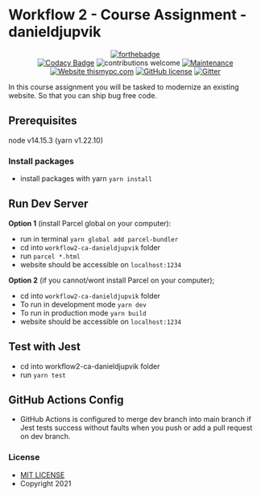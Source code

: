 # Workflow 2 - Course Assignment - danieldjupvik

<!-- <div align="center">

[![forthebadge](https://forthebadge.com/images/badges/made-with-javascript.svg)](https://lasr.danieldjupvik.dev/)
<br />
[![Codacy Badge](https://api.codacy.com/project/badge/Grade/5b677e607def4466b8084eb76be4f0d7)]()
[![Maintenance](https://img.shields.io/badge/Maintained%3F-yes-green.svg)](https://github.com/InternationalAdvice0/workflow2-ca-danieldjupvik/network/dependencies)
[![Website lasr.danieldjupvik.dev](https://img.shields.io/website-up-down-green-red/http/shields.io.svg)](https://lasr.danieldjupvik.dev)
[![GitHub license](https://img.shields.io/badge/license-MIT-blue.svg?style=flat-square)](https://github.com/InternationalAdvice0/workflow2-ca-danieldjupvik/blob/dev/LICENSE)

</div> -->

<div align="center">

[![forthebadge](https://forthebadge.com/images/badges/made-with-javascript.svg)](http://thismypc.com/)
<br />
[![Codacy Badge](https://api.codacy.com/project/badge/Grade/5b677e607def4466b8084eb76be4f0d7)](https://app.codacy.com/app/supunlakmal/thismypc?utm_source=github.com&utm_medium=referral&utm_content=supunlakmal/thismypc&utm_campaign=Badge_Grade_Dashboard)
![contributions welcome](https://img.shields.io/badge/contributions-welcome-brightgreen.svg?style=flat) [![Maintenance](https://img.shields.io/badge/Maintained%3F-yes-green.svg)](https://github.com/supunlakmal/thismypc/graphs/commit-activity) [![Website thismypc.com](https://img.shields.io/website-up-down-green-red/http/shields.io.svg)](http://thismypc.com/) [![GitHub license](https://img.shields.io/badge/license-MIT-blue.svg?style=flat-square)](https://github.com/supunlakmal/thismypc/blob/master/LICENSE)
[![Gitter](https://badges.gitter.im/gitterHQ/gitter.svg)](https://gitter.im/Thismypc/community)

</div>

In this course assignment you will be tasked to modernize an existing website. So that you can ship bug free code.

## Prerequisites

node v14.15.3 (yarn v1.22.10)

### Install packages

- install packages with yarn `yarn install`

## Run Dev Server

**Option 1** (install Parcel global on your computer):

- run in terminal `yarn global add parcel-bundler`
- cd into `workflow2-ca-danieldjupvik` folder
- run `parcel *.html`
- website should be accessible on `localhost:1234`

**Option 2** (if you cannot/wont install Parcel on your computer);

- cd into `workflow2-ca-danieldjupvik` folder
- To run in development mode `yarn dev`
- To run in production mode `yarn build`
- website should be accessible on `localhost:1234`

## Test with Jest

- cd into workflow2-ca-danieldjupvik folder
- run `yarn test`

## GitHub Actions Config

- GitHub Actions is configured to merge dev branch into main branch if Jest tests success without faults when you push or add a pull request on dev branch.

### License

- [MIT LICENSE](https://opensource.org/licenses/MIT)
- Copyright 2021
